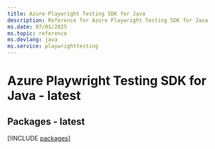 ```yaml
---
title: Azure Playwright Testing SDK for Java
description: Reference for Azure Playwright Testing SDK for Java
ms.date: 07/01/2025
ms.topic: reference
ms.devlang: java
ms.service: playwrighttesting
---
```

# Azure Playwright Testing SDK for Java - latest
## Packages - latest
[!INCLUDE [packages](playwright-testing-index.md)]